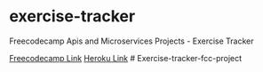 # exercise-tracker
Freecodecamp Apis and Microservices Projects - Exercise Tracker

[Freecodecamp Link](https://learn.freecodecamp.org/apis-and-microservices/apis-and-microservices-projects/exercise-tracker/)
[Heroku Link](https://pacific-savannah-92286.herokuapp.com/)
#   E x e r c i s e - t r a c k e r - f c c - p r o j e c t  
 